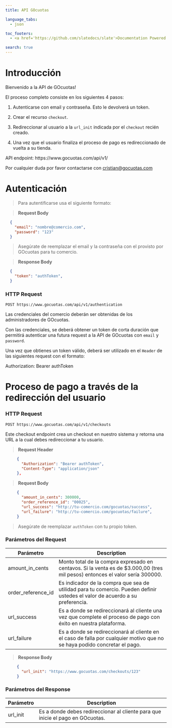```yaml
---
title: API GOcuotas

language_tabs:
  - json

toc_footers:
  - <a href='https://github.com/slatedocs/slate'>Documentation Powered by Slate</a>

search: true
---
```


# Introducción

Bienvenido a la API de GOcuotas!

El proceso completo consiste en los siguientes 4 pasos:

1) Autenticarse con email y contraseña. Esto le devolverá un token.

2) Crear el recurso `checkout`.

3) Redireccionar al usuario a la `url_init` indicada por el `checkout` recién creado.

4) Una vez que el usuario finaliza el proceso de pago es redireccionado de vuelta a su tienda.

<aside class="success">
  API endpoint: https://www.gocuotas.com/api/v1/
</aside>

Por cualquier duda por favor contactarse con cristian@gocuotas.com

# Autenticación

> Para autentificarse usa el siguiente formato:

> **Request Body**

```json
  {
    "email": "nombre@comercio.com",
    "password": "123"
  }
```
> Asegúrate de reemplazar el email y la contraseña con el provisto por GOcuotas para tu comercio.

> **Response Body**

```json
  {
    "token": "authToken",
  }
```

### HTTP Request
`POST https://www.gocuotas.com/api/v1/authentication`

Las credenciales del comercio deberán ser obtenidas de los administradores de GOcuotas.

Con las credenciales, se deberá obtener un token de corta duración que permitirá autenticar una futura request a la API de GOcuotas con `email` y `password`.

Una vez que obtienes un token válido, deberá ser utilizado en el `Header` de las siguientes request con el formato:

<aside class="notice">
  Authorization: Bearer authToken
</aside>

# Proceso de pago a través de la redirección del usuario
### HTTP Request
`POST https://www.gocuotas.com/api/v1/checkouts`

Este checkout endpoint crea un checkout en nuestro sistema y retorna una URL a la cual debes redireccionar a tu usuario.

> **Request Header**

```json
     {
       "Authorization": "Bearer authToken",
       "Content-Type": "application/json"
     },
```

> **Request Body**

```json
     {
       "amount_in_cents": 300000,
       "order_reference_id": "00025",
       "url_success": "http://tu-comercio.com/gocuotas/success",
       "url_failure": "http://tu-comercio.com/gocuotas/failure",
     }
```
> Asegúrate de reemplazar `authToken` con tu propio token.

### Parámetros del Request

Parámetro | Description
--------- | -----------
amount_in_cents | Monto total de la compra expresado en centavos. Si la venta es de $3.000,00 (tres mil pesos) entonces el valor sería 300000.
order_reference_id | Es indicador de la compra que sea de utilidad para tu comercio. Pueden definir ustedes el valor de acuerdo a su preferencia.
url_success | Es a donde se redireccionará al cliente una vez que complete el proceso de pago con éxito en nuestra plataforma.
url_failure | Es a donde se redireccionará al cliente en el caso de falla por cualquier motivo que no se haya podido concretar el pago.

> **Response Body**

```json
     {
       "url_init": "https://www.gocuotas.com/checkouts/123"
     }
```

### Parámetros del Response

Parámetro | Description
--------- | -----------
url_init | Es a donde debes redireccionar al cliente para que inicie el pago en GOcuotas.
